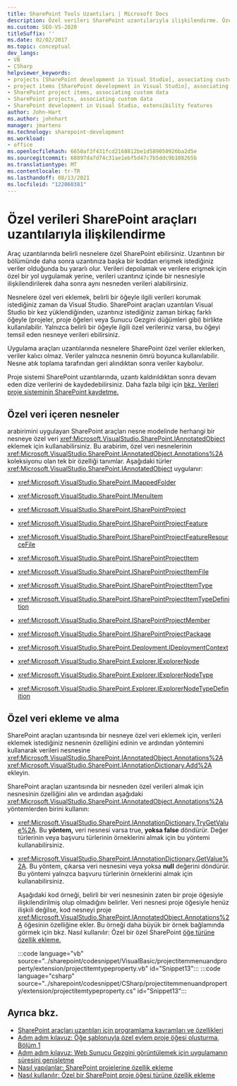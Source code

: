 ```yaml
---
title: SharePoint Tools Uzantıları | Microsoft Docs
description: Özel verileri SharePoint uzantılarıyla ilişkilendirme. Özel veri içeren nesnelerin listesine bakın. Özel veri ekleme ve alma.
ms.custom: SEO-VS-2020
titleSuffix: ''
ms.date: 02/02/2017
ms.topic: conceptual
dev_langs:
- VB
- CSharp
helpviewer_keywords:
- projects [SharePoint development in Visual Studio], associating custom data
- project items [SharePoint development in Visual Studio], associating custom data
- SharePoint project items, associating custom data
- SharePoint projects, associating custom data
- SharePoint development in Visual Studio, extensibility features
author: John-Hart
ms.author: johnhart
manager: jmartens
ms.technology: sharepoint-development
ms.workload:
- office
ms.openlocfilehash: 6650af3f431fcd2168812be1d589050926ba2d5e
ms.sourcegitcommit: 68897da7d74c31ae1ebf5d47c7b5ddc9b108265b
ms.translationtype: MT
ms.contentlocale: tr-TR
ms.lasthandoff: 08/13/2021
ms.locfileid: "122060381"
---
```

# <a name="associate-custom-data-with-sharepoint-tools-extensions"></a>Özel verileri SharePoint araçları uzantılarıyla ilişkilendirme
  Araç uzantılarında belirli nesnelere özel SharePoint ebilirsiniz. Uzantının bir bölümünde daha sonra uzantınıza başka bir koddan erişmek istediğiniz veriler olduğunda bu yararlı olur. Verileri depolamak ve verilere erişmek için özel bir yol uygulamak yerine, verileri uzantınız içinde bir nesnesiyle ilişkilendirilerek daha sonra aynı nesneden verileri alabilirsiniz.

 Nesnelere özel veri eklemek, belirli bir öğeyle ilgili verileri korumak istediğiniz zaman da Visual Studio. SharePoint araçları uzantıları Visual Studio bir kez yüklendiğinden, uzantınız istediğiniz zaman birkaç farklı öğeyle (projeler, proje  öğeleri veya Sunucu Gezgini düğümleri gibi) birlikte kullanılabilir. Yalnızca belirli bir öğeyle ilgili özel verileriniz varsa, bu öğeyi temsil eden nesneye verileri ebilirsiniz.

 Uygulama araçları uzantılarında nesnelere SharePoint özel veriler eklerken, veriler kalıcı olmaz. Veriler yalnızca nesnenin ömrü boyunca kullanılabilir. Nesne atık toplama tarafından geri alındıktan sonra veriler kaybolur.

 Proje sistemi SharePoint uzantılarında, uzantı kaldırıldıktan sonra devam eden dize verilerini de kaydedebilirsiniz. Daha fazla bilgi için [bkz. Verileri proje sisteminin SharePoint kaydetme.](../sharepoint/saving-data-in-extensions-of-the-sharepoint-project-system.md)

## <a name="objects-that-can-contain-custom-data"></a>Özel veri içeren nesneler
 arabirimini uygulayan SharePoint araçları nesne modelinde herhangi bir nesneye özel veri <xref:Microsoft.VisualStudio.SharePoint.IAnnotatedObject> eklemek için kullanabilirsiniz. Bu arabirim, özel veri nesnelerinin <xref:Microsoft.VisualStudio.SharePoint.IAnnotatedObject.Annotations%2A> koleksiyonu olan tek bir özelliği tanımlar. Aşağıdaki türler <xref:Microsoft.VisualStudio.SharePoint.IAnnotatedObject> uygulanır:

- <xref:Microsoft.VisualStudio.SharePoint.IMappedFolder>

- <xref:Microsoft.VisualStudio.SharePoint.IMenuItem>

- <xref:Microsoft.VisualStudio.SharePoint.ISharePointProject>

- <xref:Microsoft.VisualStudio.SharePoint.ISharePointProjectFeature>

- <xref:Microsoft.VisualStudio.SharePoint.ISharePointProjectFeatureResourceFile>

- <xref:Microsoft.VisualStudio.SharePoint.ISharePointProjectItem>

- <xref:Microsoft.VisualStudio.SharePoint.ISharePointProjectItemFile>

- <xref:Microsoft.VisualStudio.SharePoint.ISharePointProjectItemType>

- <xref:Microsoft.VisualStudio.SharePoint.ISharePointProjectItemTypeDefinition>

- <xref:Microsoft.VisualStudio.SharePoint.ISharePointProjectMember>

- <xref:Microsoft.VisualStudio.SharePoint.ISharePointProjectPackage>

- <xref:Microsoft.VisualStudio.SharePoint.Deployment.IDeploymentContext>

- <xref:Microsoft.VisualStudio.SharePoint.Explorer.IExplorerNode>

- <xref:Microsoft.VisualStudio.SharePoint.Explorer.IExplorerNodeType>

- <xref:Microsoft.VisualStudio.SharePoint.Explorer.IExplorerNodeTypeDefinition>

## <a name="add-and-retrieve-custom-data"></a>Özel veri ekleme ve alma
 SharePoint araçları uzantısında bir nesneye özel veri eklemek için, verileri eklemek istediğiniz nesnenin özelliğini edinin ve ardından yöntemini kullanarak verileri nesnesine <xref:Microsoft.VisualStudio.SharePoint.IAnnotatedObject.Annotations%2A> <xref:Microsoft.VisualStudio.SharePoint.IAnnotationDictionary.Add%2A> ekleyin.

 SharePoint araçları uzantısında bir nesneden özel verileri almak için nesnesinin özelliğini alın ve ardından aşağıdaki <xref:Microsoft.VisualStudio.SharePoint.IAnnotatedObject.Annotations%2A> yöntemlerden birini kullanın:

- <xref:Microsoft.VisualStudio.SharePoint.IAnnotationDictionary.TryGetValue%2A>. Bu **yöntem,** veri nesnesi varsa true, **yoksa false** döndürür. Değer türlerinin veya başvuru türlerinin örneklerini almak için bu yöntemi kullanabilirsiniz.

- <xref:Microsoft.VisualStudio.SharePoint.IAnnotationDictionary.GetValue%2A>. Bu yöntem, çıkarsa veri nesnesini veya yoksa **null** değerini döndürür. Bu yöntemi yalnızca başvuru türlerinin örneklerini almak için kullanabilirsiniz.

  Aşağıdaki kod örneği, belirli bir veri nesnesinin zaten bir proje öğesiyle ilişkilendirilmiş olup olmadığını belirler. Veri nesnesi proje öğesiyle henüz ilişkili değilse, kod nesneyi proje <xref:Microsoft.VisualStudio.SharePoint.IAnnotatedObject.Annotations%2A> öğesinin özelliğine ekler. Bu örneği daha büyük bir örnek bağlamında görmek için bkz. Nasıl kullanılır: Özel bir özel SharePoint [öğe türüne özellik ekleme.](../sharepoint/how-to-add-a-property-to-a-custom-sharepoint-project-item-type.md)

  :::code language="vb" source="../sharepoint/codesnippet/VisualBasic/projectitemmenuandproperty/extension/projectitemtypeproperty.vb" id="Snippet13":::
  :::code language="csharp" source="../sharepoint/codesnippet/CSharp/projectitemmenuandproperty/extension/projectitemtypeproperty.cs" id="Snippet13":::

## <a name="see-also"></a>Ayrıca bkz.
- [SharePoint araçları uzantıları için programlama kavramları ve özellikleri](../sharepoint/programming-concepts-and-features-for-sharepoint-tools-extensions.md)
- [Adım adım kılavuz: Öğe şablonuyla özel eylem proje öğesi oluşturma, Bölüm 1](../sharepoint/walkthrough-creating-a-custom-action-project-item-with-an-item-template-part-1.md)
- [Adım adım kılavuz: Web Sunucu Gezgini görüntülemek için uygulamanın süresini genişletme](../sharepoint/walkthrough-extending-server-explorer-to-display-web-parts.md)
- [Nasıl yapılanlar: SharePoint projelerine özellik ekleme](../sharepoint/how-to-add-a-property-to-sharepoint-projects.md)
- [Nasıl kullanılır: Özel bir SharePoint proje öğesi türüne özellik ekleme](../sharepoint/how-to-add-a-property-to-a-custom-sharepoint-project-item-type.md)
